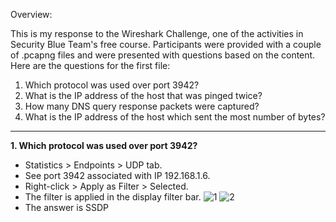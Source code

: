 Overview:

This is my response to the Wireshark Challenge, one of the activities in Security Blue Team's free course. Participants were provided with a couple of .pcapng files and were presented with questions based on the content. Here are the questions for the first file:

1. Which protocol was used over port 3942?
2. What is the IP address of the host that was pinged twice?
3. How many DNS query response packets were captured?
4. What is the IP address of the host which sent the most number of bytes?
---

**1. Which protocol was used over port 3942?**

- Statistics > Endpoints > UDP tab.
- See port 3942 associated with IP 192.168.1.6.
- Right-click > Apply as Filter > Selected.
- The filter is applied in the display filter bar.
![1](https://github.com/ButchBytes-sec/ButchBytes-sec/assets/78964580/b682b957-2cf8-4198-971d-aa7956a08a5f)
![2](https://github.com/ButchBytes-sec/ButchBytes-sec/assets/78964580/3d6e2342-90db-43f6-95fe-cd61774ca46d)
- The answer is SSDP
